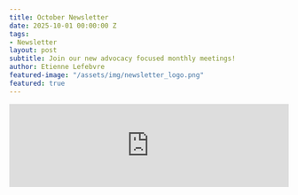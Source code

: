 ```yaml
---
title: October Newsletter
date: 2025-10-01 00:00:00 Z
tags:
- Newsletter
layout: post
subtitle: Join our new advocacy focused monthly meetings!
author: Etienne Lefebvre
featured-image: "/assets/img/newsletter_logo.png"
featured: true
---
```


<iframe 
  id="newsletter-iframe"
  src="https://eomail5.com/web-version?p=502d2d26-88e1-11f0-a78e-a540687d4a7d&pt=campaign&t=1759320096&s=0e5c09e31d882985ea3d9ce7a9f027404b70c15d99d9bc69a7345e3259c69fd5" 
  width="100%" 
  frameborder="0"
  style="border: none; background: transparent; display: block;"
  scrolling="no"
  onload="resizeIframe(this)"
></iframe>

<script>
function resizeIframe(iframe) {
  iframe.style.height = '7300px'; // Desktop-specific adjustment (Always adjust desktop first, once you find the correct height adjust for mobile below)
    setTimeout(function() {
    try {
      // Attempt to get dynamic height (may fail due to cross-origin-resource-sharing limitations)
      const height = iframe.contentWindow.document.body.scrollHeight;
      if (height > 100) { 
        iframe.style.height = height + 'px';
      }
    } catch (e) {
    
      console.log('Could not auto-detect height, using fallback');
    }
  }, 500);

  
  if (window.innerWidth <= 768) {
    iframe.style.height = '10300px'; // Mobile-specific adjustment (Usually 33% bigger than Desktop)
  }
}


function handleResize() {
  const iframe = document.getElementById('newsletter-iframe');
  if (iframe) {
    iframe.style.height = '100px';
    resizeIframe(iframe);
  }
}

window.addEventListener('resize', handleResize);
window.addEventListener('orientationchange', handleResize);
</script>